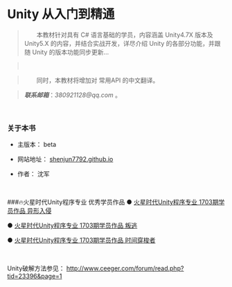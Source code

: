 # Unity 从入门到精通


>&emsp;&emsp;本教材针对具有 C# 语言基础的学员，内容涵盖 Unity4.7X 版本及 Unity5.X 的内容，并结合实战开发，详尽介绍 Unity 的各部分功能，并跟随 Unity 的版本功能同步更新...

>&emsp;&emsp;

>&emsp;&emsp;同时，本教材将增加对 常用API 的中文翻译。

>___联系邮箱___：_380921128@qq.com_ 。


&emsp;


### 关于本书

* 主版本： beta

* 网站地址： [shenjun7792.github.io](https://shenjun7792.github.io)

* 作者： 沈军

&emsp;


###🔥火星时代Unity程序专业 优秀学员作品
● [火星时代Unity程序专业 1703期学员作品 异形入侵](http://v.youku.com/v_show/id_XMjg2ODI5OTIwNA==.html?spm=a2h3j.8428770.3416059.1)

● [火星时代Unity程序专业 1703期学员作品 叛逃](http://v.youku.com/v_show/id_XMjg3NzU0NzE2OA==.html?spm=a2h3j.8428770.3416059.1)

● [火星时代Unity程序专业 1703期学员作品 时间穿梭者](http://v.youku.com/v_show/id_XMjg5NTE3NTMzMg==.html?spm=a2h3j.8428770.3416059.1)











&emsp;

Unity破解方法参见：
http://www.ceeger.com/forum/read.php?tid=23396&page=1

&emsp;
